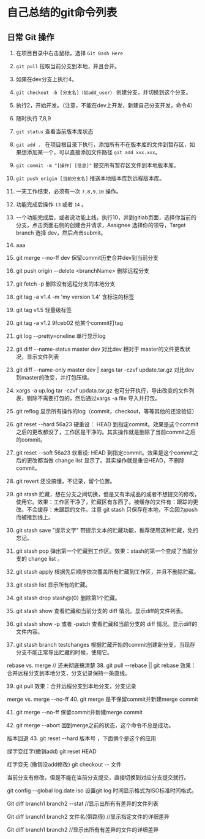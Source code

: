 # 自己总结的git命令列表

## 日常 Git 操作

1. 在项目目录中右击鼠标，选择 `Git Bash Here`

2. `git pull` 拉取当前分支到本地，并且合并。

3. 如果在dev分支上执行4。

4. `git checkout -b [分支名]（如add_user）` 创建分支，并切换到这个分支。

5. 执行2，开始开发。（注意，不能在dev上开发，新建自己分支开发，命令4）

6. 随时执行 7,8,9

7. `git status` 查看当前版本库状态

8. `git add . ` 在项目根目录下执行，添加所有不在版本库的文件到暂存区，如果想添加某一个，可以直接添加文件路径 `git add xxx.xxx`。

9. `git commit -m "[操作] [信息]"`  提交所有暂存区文件到本地版本库。

10. `git push origin [当前分支名]`  推送本地版本库到远程版本库。

11. 一天工作结束，必须有一次 `7,8,9,10` 操作。

12. 功能完成后操作 `13` 或者 `14` 。

13. 一个功能完成后，或者说功能上线，执行10，并到gitlab页面，选择你当前的分支，点击页面右侧的创建合并请求，Assignee 选择你的领导，Target branch 选择 dev，然后点击submit。

14. aaa

15. git merge --no-ff dev 保留commit历史合并dev到当前分支

16. git push origin --delete \<branchName\> 删除远程分支

17. git fetch -p 删除没有远程分支的本地分支

18. git tag -a v1.4 -m 'my version 1.4' 含标注的标签

19. git tag v1.5 轻量级标签

20. git tag -a v1.2 9fceb02 给某个commit打tag

21. git log --pretty=oneline 单行显示log

22. git diff --name-status  master dev 对比dev 相对于 master的文件更改状况，显示文件列表

23. git diff --name-only master dev | xargs tar -czvf update.tar.gz 对比dev 到master的改变，并打包压缩。

24. xargs -a up.log  tar -czvf  updata.tar.gz 也可分开执行，导出改变的文件列表，剔除不需要打包的，然后通过xargs -a file 导入并打包。

25. git reflog 显示所有操作的log（commit，checkout，等等其他的还没验证）

26. git reset --hard 56a23  硬重设： HEAD 到指定commit。效果是这个commit之后的更改都没了，工作区是干净的。其实操作就是删除了当前commit之后的commit。

27. git reset --soft 56a23  软重设:  HEAD 到指定commit。效果是这个commit之后的更改都当做 change list 显示了。其实操作就是重设HEAD，不删除commit。

28. git revert 还没搞懂，不记录，留个位置。

29. git stash  贮藏，想在分支之间切换，但是又有半成品的或者不想提交的修改，使用它。效果：工作区干净了，贮藏区有东西了。被缓存的文件有：跟踪的更改。不会缓存：未跟踪的文件。注意 git stash 只保存在本地，不会因为push而被推到线上。

30. git stash save "提示文字" 带提示文本的贮藏功能，推荐使用这种贮藏，免的忘记。

31. git stash pop 弹出第一个贮藏到工作区。效果：stash的第一个变成了当前分支的 change list 。

32. git stash apply 根据先后顺序依次覆盖所有贮藏到工作区，并且不删除贮藏。

33. git stash list 显示所有的贮藏。

34. git stash drop stash@{0} 删除第1个贮藏。

35. git stash show 查看贮藏和当前分支的 diff 情况。显示diff的文件列表。

36. git stash show -p 或者 -patch 查看贮藏和当前分支的 diff 情况。显示diff的文件内容。

37. git stash branch testchanges 根据贮藏开始的commit创建新分支。当现存分支不能正常导出贮藏的时候，使用它。

rebase vs. merge // 还未彻底搞清楚
38. git pull --rebase || git rebase 效果：合并远程分支到本地分支，分支记录保持一条直线。

39. git pull 效果：合并远程分支到本地分支，分支记录

merge vs. merge --no-ff
40. git merge 是不保留commit并新建merge commit

41. git merge --no-ff 保留commit并新建merge commit

42. git merge --abort 回到merge之前的状态，这个命令不总是成功。

版本回退
43. git reset --hard 版本号 ，下面俩个是这个的应用

绿字变红字(撤销add)
git reset HEAD

红字变无 (撤销没add修改)
git checkout -- 文件

当前分支有修改，但是不能在当前分支提交，直接切换到对应分支提交就行。

git config --global log.date iso 设置git log 时间显示格式为ISO标准时间格式。

Git diff branch1 branch2 --stat   //显示出所有有差异的文件列表

Git diff branch1 branch2 文件名(带路径)   //显示指定文件的详细差异

Git diff branch1 branch2                   //显示出所有有差异的文件的详细差异
